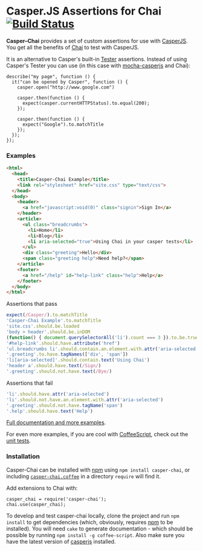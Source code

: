 # Casper.JS Assertions for Chai [![Build Status](https://secure.travis-ci.org/brianmhunt/casper-chai.png?branch=master)](https://travis-ci.org/brianmhunt/casper-chai)

**Casper–Chai** provides a set of custom assertions for use with [CasperJS][].
You get all the benefits of [Chai][] to test with CasperJS.

It is an alternative to Casper's built-in [Tester][] assertions.  Instead of using
Casper's Tester you can use (in this case with [mocha-casperjs][] and Chai):

    describe("my page", function () {
      it("can be opened by Casper", function () {
        casper.open("http://www.google.com")

        casper.then(function () {
          expect(casper.currentHTTPStatus).to.equal(200);
        });

        casper.then(function () {
          expect("Google").to.matchTitle
        });
      });
    });

### Examples

````html
<html>
  <head>
    <title>Casper-Chai Example</title>
    <link rel="stylesheet" href="site.css" type="text/css">
  </head>
  <body>
    <header>
      <a href="javascript:void(0)" class="signin">Sign In</a>
    </header>
    <article>
      <ul class="breadcrumbs">
        <li>Home</li>
        <li>Blog</li>
        <li aria-selected="true">Using Chai in your casper tests</li>
      </ul>
      <div class="greeting">Hello</div>
      <span class="greeting help">Need help?</span>
    </article>
    <footer>
      <a href="/help" id="help-link" class="help">Help</a>
    </footer>
  </body>
</html>
````

Assertions that pass

````javascript
expect(/Casper/).to.matchTitle
'Casper-Chai Example'.to.matchTitle
'site.css'.should.be.loaded
'body > header'.should.be.inDOM
(function() { document.querySelectorAll('li').count === 3 }).to.be.trueOnRemote
'#help-link'.should.have.attribute('href')
'ul.breadcrumbs li'.should.contain.an.element.with.attr('aria-selected')
'.greeting'.to.have.tagNames(['div', 'span'])
'li[aria-selected]'.should.contain.text('Using Chai')
'header a'.should.have.text(/Sign/)
'.greeting'.should.not.have.text(/Bye/)
````

Assertions that fail

````javascript
'li'.should.have.attr('aria-selected')
'li'.should.not.have.an.element.with.attr('aria-selected')
'.greeting'.should.not.have.tagName('span')
'.help'.should.have.text('Help')
````

[Full documentation and more examples](https://github.com/brianmhunt/casper-chai/blob/master/docs/casper-chai.md).

For even more examples, if you are cool with
[CoffeeScript](http://coffeescript.org/), check out the [unit
tests](https://github.com/brianmhunt/casper-chai/blob/master/test/common.coffee).


### Installation

Casper-Chai can be installed with [npm][] using `npm install casper-chai`, or
including
[`casper-chai.coffee`](https://raw.github.com/brianmhunt/casper-chai/master/lib/casper-chai.coffee)
in a directory `require` will find it.

Add extensions to Chai with:

    casper_chai = require('casper-chai');
    chai.use(casper_chai);

To develop and test casper-chai locally, clone the project and run `npm install` to get dependencies
(which, obviously, requires [npm][] to be installed). You will need `cake` to generate documentation - which should be possible by running `npm install -g coffee-script`. Also make sure you have the latest version of [casperjs][] installed.

[CasperJS]: http://casperjs.org/
[Chai]: http://chaijs.com/
[Mocha]: http://visionmedia.github.com/mocha/
[mocha-casperjs]: http://github.com/nathanboktae/mocha-casperjs
[npm]: https://npmjs.org/
[Tester]: http://casperjs.org/api.html#tester

